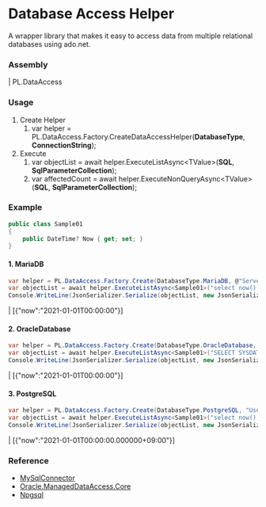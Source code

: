 # Database Access Helper
A wrapper library that makes it easy to access data from multiple relational databases using ado.net.

### Assembly
| PL.DataAccess

### Usage

1. Create Helper
    1. var helper = PL.DataAccess.Factory.CreateDataAccessHelper(**DatabaseType**, **ConnectionString**);
2. Execute
    1. var objectList = await helper.ExecuteListAsync\<TValue\>(**SQL**, **SqlParameterCollection**);
    2. var affectedCount = await helper.ExecuteNonQueryAsync\<TValue\>(**SQL**, **SqlParameterCollection**);

### Example

```csharp
public class Sample01
{
    public DateTime? Now { get; set; }
}
```

#### 1. MariaDB
```csharp
var helper = PL.DataAccess.Factory.Create(DatabaseType.MariaDB, @"Server=localhost; Port=3306; User ID=root; Password=password; Database=mysql;");
var objectList = await helper.ExecuteListAsync<Sample01>("select now() as now;");
Console.WriteLine(JsonSerializer.Serialize(objectList, new JsonSerializerOptions { PropertyNamingPolicy = JsonNamingPolicy.CamelCase }));
```
| [{"now":"2021-01-01T00:00:00"}]

#### 2. OracleDatabase
```csharp
var helper = PL.DataAccess.Factory.Create(DatabaseType.OracleDatabase, @"Data Source=(DESCRIPTION=(ADDRESS=(PROTOCOL=TCP)(HOST=localhost)(PORT=1521))(CONNECT_DATA=(SERVICE_NAME=XE))); User Id=C##ORAUSER; Password=ORAUSER;");
var objectList = await helper.ExecuteListAsync<Sample01>("SELECT SYSDATE AS NOW FROM DUAL");
Console.WriteLine(JsonSerializer.Serialize(objectList, new JsonSerializerOptions { PropertyNamingPolicy = JsonNamingPolicy.CamelCase }));
```
| [{"now":"2021-01-01T00:00:00"}]

#### 3. PostgreSQL
```csharp
var helper = PL.DataAccess.Factory.Create(DatabaseType.PostgreSQL, "User ID=postgres; Password=postgres; Host=localhost; Port=5432; Database=postgres; Pooling=true; Connection Lifetime=0;");
var objectList = await helper.ExecuteListAsync<Sample01>("select now() as now;");
Console.WriteLine(JsonSerializer.Serialize(objectList, new JsonSerializerOptions { PropertyNamingPolicy = JsonNamingPolicy.CamelCase }));
```
| [{"now":"2021-01-01T00:00:00.000000+09:00"}]

### Reference
* [MySqlConnector](https://www.nuget.org/packages/MySqlConnector/)
* [Oracle.ManagedDataAccess.Core](https://www.nuget.org/packages/Oracle.ManagedDataAccess.Core/)
* [Npgsql](https://www.nuget.org/packages/Npgsql/)
